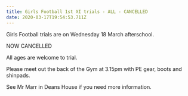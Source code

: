 ```yaml
---
title: Girls Football 1st XI trials - ALL - CANCELLED
date: 2020-03-17T19:54:53.711Z
---
```

Girls Football trials are on Wednesday 18 March afterschool.  

NOW CANCELLED 

All ages are welcome to trial.  

Please meet out the back of the Gym at 3.15pm with PE gear, boots and shinpads.  

See Mr Marr in Deans House if you need more information.